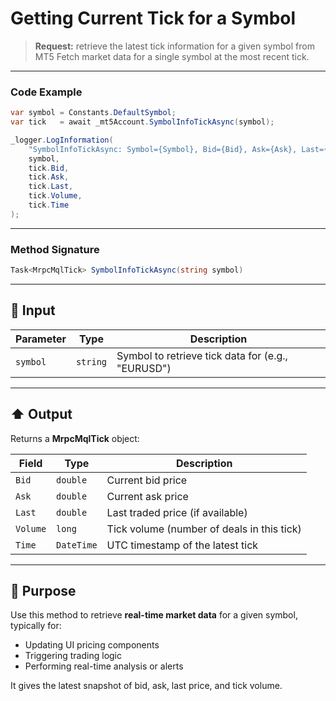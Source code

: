 # Getting Current Tick for a Symbol

> **Request:** retrieve the latest tick information for a given symbol from MT5
> Fetch market data for a single symbol at the most recent tick.

---

### Code Example

```csharp
var symbol = Constants.DefaultSymbol;
var tick   = await _mt5Account.SymbolInfoTickAsync(symbol);

_logger.LogInformation(
    "SymbolInfoTickAsync: Symbol={Symbol}, Bid={Bid}, Ask={Ask}, Last={Last}, Volume={Volume}, Time={Time}",
    symbol,
    tick.Bid,
    tick.Ask,
    tick.Last,
    tick.Volume,
    tick.Time
);
```

---

### Method Signature

```csharp
Task<MrpcMqlTick> SymbolInfoTickAsync(string symbol)
```

---

## 🔽 Input

| Parameter | Type     | Description                                       |
| --------- | -------- | ------------------------------------------------- |
| `symbol`  | `string` | Symbol to retrieve tick data for (e.g., "EURUSD") |

---

## ⬆️ Output

Returns a **MrpcMqlTick** object:

| Field    | Type       | Description                                |
| -------- | ---------- | ------------------------------------------ |
| `Bid`    | `double`   | Current bid price                          |
| `Ask`    | `double`   | Current ask price                          |
| `Last`   | `double`   | Last traded price (if available)           |
| `Volume` | `long`     | Tick volume (number of deals in this tick) |
| `Time`   | `DateTime` | UTC timestamp of the latest tick           |

---

## 🎯 Purpose

Use this method to retrieve **real-time market data** for a given symbol, typically for:

* Updating UI pricing components
* Triggering trading logic
* Performing real-time analysis or alerts

It gives the latest snapshot of bid, ask, last price, and tick volume.
